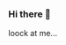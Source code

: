 ### Hi there 👋
loock at me...

<!--
**Snack26/Snack26** is a ✨ _special_ ✨ repository because its `README.md` (this file) appears on your GitHub profile.

Here are some ideas to get you started:
thanck to GitHub for site free hostinG)))))



 
